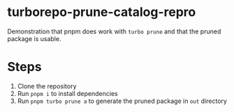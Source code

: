 # turborepo-prune-catalog-repro

Demonstration that pnpm does work with `turbo prune` and that the pruned package is usable.

# Steps 

1. Clone the repository
2. Run `pnpm i` to install dependencies
3. Run `pnpm turbo prune a` to generate the pruned package in `out` directory
